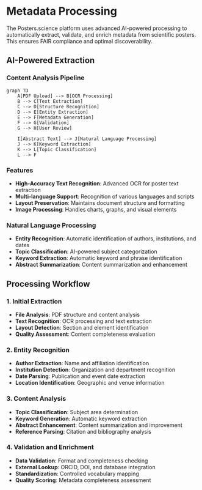 # Metadata Processing

The Posters.science platform uses advanced AI-powered processing to automatically extract, validate, and enrich metadata from scientific posters. This ensures FAIR compliance and optimal discoverability.

## AI-Powered Extraction

### Content Analysis Pipeline

```mermaid
graph TD
    A[PDF Upload] --> B[OCR Processing]
    B --> C[Text Extraction]
    C --> D[Structure Recognition]
    D --> E[Entity Extraction]
    E --> F[Metadata Generation]
    F --> G[Validation]
    G --> H[User Review]

    I[Abstract Text] --> J[Natural Language Processing]
    J --> K[Keyword Extraction]
    K --> L[Topic Classification]
    L --> F
```

### Features

- **High-Accuracy Text Recognition**: Advanced OCR for poster text extraction
- **Multi-language Support**: Recognition of various languages and scripts
- **Layout Preservation**: Maintains document structure and formatting
- **Image Processing**: Handles charts, graphs, and visual elements

### Natural Language Processing

- **Entity Recognition**: Automatic identification of authors, institutions, and dates
- **Topic Classification**: AI-powered subject categorization
- **Keyword Extraction**: Automatic keyword and phrase identification
- **Abstract Summarization**: Content summarization and enhancement

## Processing Workflow

### 1. Initial Extraction

- **File Analysis**: PDF structure and content analysis
- **Text Recognition**: OCR processing and text extraction
- **Layout Detection**: Section and element identification
- **Quality Assessment**: Content completeness evaluation

### 2. Entity Recognition

- **Author Extraction**: Name and affiliation identification
- **Institution Detection**: Organization and department recognition
- **Date Parsing**: Publication and event date extraction
- **Location Identification**: Geographic and venue information

### 3. Content Analysis

- **Topic Classification**: Subject area determination
- **Keyword Generation**: Automatic keyword extraction
- **Abstract Enhancement**: Content summarization and improvement
- **Reference Parsing**: Citation and bibliography analysis

### 4. Validation and Enrichment

- **Data Validation**: Format and completeness checking
- **External Lookup**: ORCID, DOI, and database integration
- **Standardization**: Controlled vocabulary mapping
- **Quality Scoring**: Metadata completeness assessment
